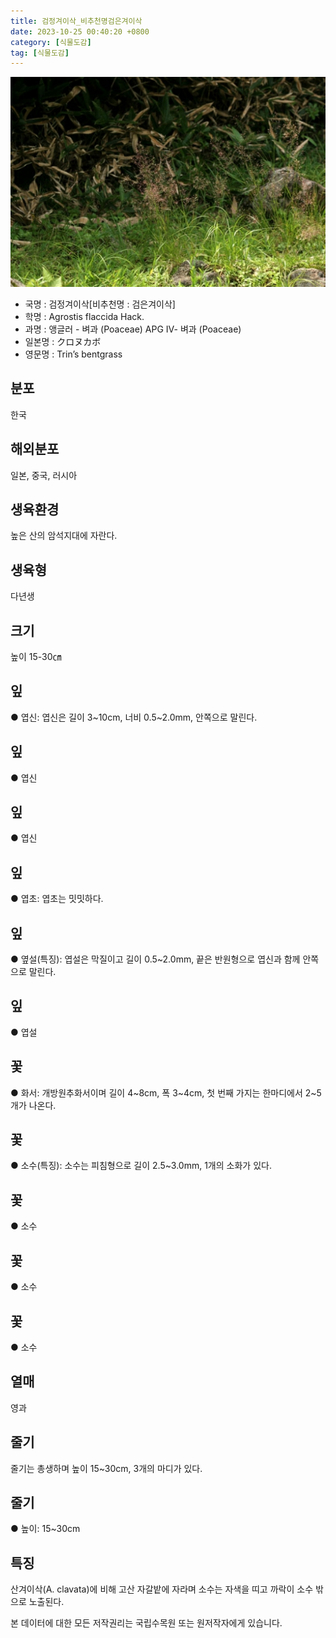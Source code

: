 ```yaml
---
title: 검정겨이삭_비추천명검은겨이삭
date: 2023-10-25 00:40:20 +0800
category: [식물도감]
tag: [식물도감]
---
```




![검정겨이삭[비추천명 : 검은겨이삭]](/assets/img/fileUpload/plants/basic/Gramineae/Agrostis/14246/14246_1_th2.JPG)
- 국명 : 검정겨이삭[비추천명 : 검은겨이삭]
- 학명 : Agrostis flaccida Hack.
- 과명 : 앵글러 - 벼과 (Poaceae) APG Ⅳ- 벼과 (Poaceae)
- 일본명 : クロヌカボ
- 영문명 : Trin’s bentgrass


## 분포
한국
## 해외분포
일본, 중국, 러시아
## 생육환경
높은 산의 암석지대에 자란다.
## 생육형
다년생
## 크기
높이 15-30㎝
## 잎
● 엽신: 엽신은 길이 3~10cm, 너비 0.5~2.0mm, 안쪽으로 말린다.
## 잎
● 엽신
## 잎
● 엽신
## 잎
● 엽초: 엽초는 밋밋하다.
## 잎
● 옆설(특징): 엽설은 막질이고 길이 0.5~2.0mm, 끝은 반원형으로 엽신과 함께 안쪽으로 말린다.
## 잎
● 엽설
## 꽃
● 화서: 개방원추화서이며 길이 4~8cm, 폭 3~4cm, 첫 번째 가지는 한마디에서 2~5개가 나온다.
## 꽃
● 소수(특징): 소수는 피침형으로 길이 2.5~3.0mm, 1개의 소화가 있다.
## 꽃
● 소수
## 꽃
● 소수
## 꽃
● 소수
## 열매
영과
## 줄기
줄기는 총생하며 높이 15~30cm, 3개의 마디가 있다.
## 줄기
● 높이: 15~30cm
## 특징
산겨이삭(A. clavata)에 비해 고산 자갈밭에 자라며 소수는 자색을 띠고 까락이 소수 밖으로 노출된다.






본 데이터에 대한 모든 저작권리는 국립수목원 또는 원저작자에게 있습니다.
